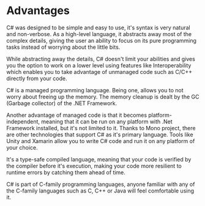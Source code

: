 # Advantages

C# was designed to be simple and easy to use, it's syntax is very natural and non-verbose. As a high-level language, it abstracts away most of the complex details, giving the user an ability to focus on its pure programming tasks instead of worrying about the little bits.

While abstracting away the details, C# doesn't limit your abilities and gives you the option to work on a lower level using features like Interoperability which enables you to take advantage of unmanaged code such as C/C++ directly from your code. 

C# is a managed programming language. Being one, allows you to not worry about freeing up the memory. The memory cleanup is dealt by the GC (Garbage collector) of the .NET Framework. 

Another advantage of managed code is that it becomes platform-independent, meaning that it can be run on any platform with .Net Framework installed, but it's not limited to it. Thanks to Mono project, there are other technologies that support C# as it's primary language. Tools like Unity and Xamarin allow you to write C# code and run it on any platform of your choice.

It's a type-safe compiled language, meaning that your code is verified by the compiler before it's execution, making your code more resilient to runtime errors by catching them ahead of time.

C# is part of C-family programming languages, anyone familiar with any of the C-family languages such as C, C++ or Java will feel comfortable using it.